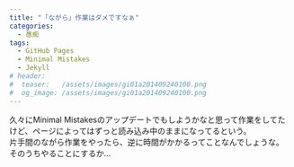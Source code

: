 ```yaml
---
title: "「ながら」作業はダメですなぁ"
categories:
  - 愚痴
tags:
  - GitHub Pages
  - Minimal Mistakes
  - Jekyll
# header:
#  teaser:   /assets/images/gi01a201409240100.png
#  og_image: /assets/images/gi01a201409240100.png
---
```

久々にMinimal Mistakesのアップデートでもしようかなと思って作業をしてたけど、ページによってはずっと読み込み中のままになってるという。  
片手間のながら作業をやったら、逆に時間がかかるってことなんでしょうな。  
そのうちやることにするか…